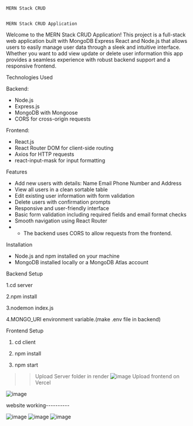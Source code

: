                                                                               MERN Stack CRUD

                                                                        MERN Stack CRUD Application

Welcome to the MERN Stack CRUD Application! This project is a full-stack web application built with MongoDB Express React and Node.js that allows users to easily manage user data through a sleek and intuitive interface. Whether you want to add view update or delete user information this app provides a seamless experience with robust backend support and a responsive frontend.

Technologies Used

 Backend:                                   
- Node.js
- Express.js
- MongoDB with Mongoose
- CORS for cross-origin requests

Frontend:
- React.js
- React Router DOM for client-side routing
- Axios for HTTP requests
- react-input-mask for input formatting

Features
- Add new users with details: Name Email Phone Number and Address
- View all users in a clean sortable table
- Edit existing user information with form validation
- Delete users with confirmation prompts
- Responsive and user-friendly interface
- Basic form validation including required fields and email format checks
- Smooth navigation using React Router
- - The backend uses CORS to allow requests from the frontend.

Installation
- Node.js and npm installed on your machine
- MongoDB installed locally or a MongoDB Atlas account

Backend Setup

1.cd server
   
2.npm install
   
3.nodemon index.js
   
4.MONGO_URI environment variable.(make .env file in backend)

Frontend Setup

 1. cd client
  
 2.  npm install
   
 3.  npm start

 >>Upload Server folder in render
> >![image](https://github.com/user-attachments/assets/11efce26-b2c2-4e75-9913-7df111a282d6)
> >Upload frontend on Vercel
> >
![image](https://github.com/user-attachments/assets/52ad7b37-cc38-4fa0-a6ad-2d046f9ae5c7)


website working----------

![image](https://github.com/user-attachments/assets/8af9ce3e-fc7d-46d2-ac79-b9031ed9f783)
![image](https://github.com/user-attachments/assets/99f42810-30b3-462a-bdc4-716655601ef6)
![image](https://github.com/user-attachments/assets/1d052971-c84e-47d3-8c0b-5d15a3cc3e30)





  
  
